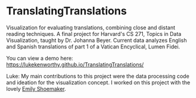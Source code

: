 # TranslatingTranslations
Visualization for evaluating translations, combining close and distant reading techniques. A final project for Harvard's CS 271, Topics in Data Visualization, taught by Dr. Johanna Beyer. Current data analyzes English and Spanish translations of part 1 of a Vatican Encyclical, Lumen Fidei. 

You can view a demo here: https://lukekenworthy.github.io/TranslatingTranslations/

Luke: My main contributions to this project were the data processing code and ideation for the visualization concept. I worked on this project with the lovely [Emily Shoemaker](https://github.com/EmilyShoe).
